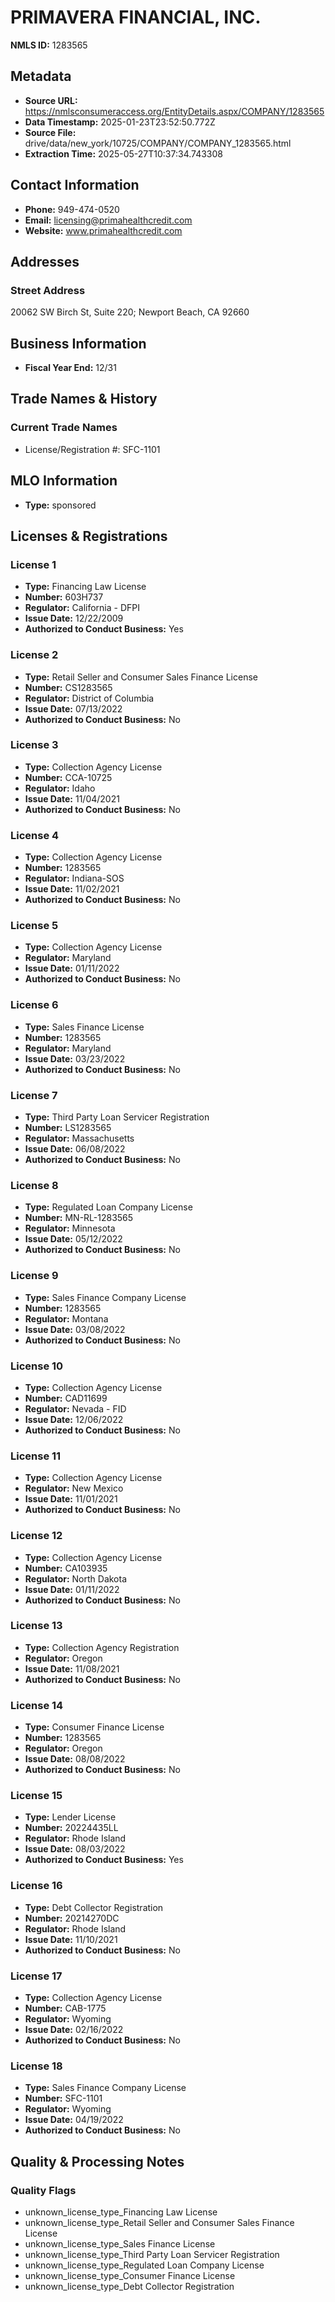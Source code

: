 # PRIMAVERA FINANCIAL, INC.

**NMLS ID:** 1283565

## Metadata
- **Source URL:** https://nmlsconsumeraccess.org/EntityDetails.aspx/COMPANY/1283565
- **Data Timestamp:** 2025-01-23T23:52:50.772Z
- **Source File:** drive/data/new_york/10725/COMPANY/COMPANY_1283565.html
- **Extraction Time:** 2025-05-27T10:37:34.743308

## Contact Information
- **Phone:** 949-474-0520
- **Email:** licensing@primahealthcredit.com
- **Website:** www.primahealthcredit.com

## Addresses
### Street Address
20062 SW Birch St, Suite 220; Newport Beach, CA 92660

## Business Information
- **Fiscal Year End:** 12/31

## Trade Names & History
### Current Trade Names
- License/Registration #: SFC-1101

## MLO Information
- **Type:** sponsored

## Licenses & Registrations

### License 1
- **Type:** Financing Law License
- **Number:** 603H737
- **Regulator:** California - DFPI
- **Issue Date:** 12/22/2009
- **Authorized to Conduct Business:** Yes

### License 2
- **Type:** Retail Seller and Consumer Sales Finance License
- **Number:** CS1283565
- **Regulator:** District of Columbia
- **Issue Date:** 07/13/2022
- **Authorized to Conduct Business:** No

### License 3
- **Type:** Collection Agency License
- **Number:** CCA-10725
- **Regulator:** Idaho
- **Issue Date:** 11/04/2021
- **Authorized to Conduct Business:** No

### License 4
- **Type:** Collection Agency License
- **Number:** 1283565
- **Regulator:** Indiana-SOS
- **Issue Date:** 11/02/2021
- **Authorized to Conduct Business:** No

### License 5
- **Type:** Collection Agency License
- **Regulator:** Maryland
- **Issue Date:** 01/11/2022
- **Authorized to Conduct Business:** No

### License 6
- **Type:** Sales Finance License
- **Number:** 1283565
- **Regulator:** Maryland
- **Issue Date:** 03/23/2022
- **Authorized to Conduct Business:** No

### License 7
- **Type:** Third Party Loan Servicer Registration
- **Number:** LS1283565
- **Regulator:** Massachusetts
- **Issue Date:** 06/08/2022
- **Authorized to Conduct Business:** No

### License 8
- **Type:** Regulated Loan Company License
- **Number:** MN-RL-1283565
- **Regulator:** Minnesota
- **Issue Date:** 05/12/2022
- **Authorized to Conduct Business:** No

### License 9
- **Type:** Sales Finance Company License
- **Number:** 1283565
- **Regulator:** Montana
- **Issue Date:** 03/08/2022
- **Authorized to Conduct Business:** No

### License 10
- **Type:** Collection Agency License
- **Number:** CAD11699
- **Regulator:** Nevada - FID
- **Issue Date:** 12/06/2022
- **Authorized to Conduct Business:** No

### License 11
- **Type:** Collection Agency License
- **Regulator:** New Mexico
- **Issue Date:** 11/01/2021
- **Authorized to Conduct Business:** No

### License 12
- **Type:** Collection Agency License
- **Number:** CA103935
- **Regulator:** North Dakota
- **Issue Date:** 01/11/2022
- **Authorized to Conduct Business:** No

### License 13
- **Type:** Collection Agency Registration
- **Regulator:** Oregon
- **Issue Date:** 11/08/2021
- **Authorized to Conduct Business:** No

### License 14
- **Type:** Consumer Finance License
- **Number:** 1283565
- **Regulator:** Oregon
- **Issue Date:** 08/08/2022
- **Authorized to Conduct Business:** No

### License 15
- **Type:** Lender License
- **Number:** 20224435LL
- **Regulator:** Rhode Island
- **Issue Date:** 08/03/2022
- **Authorized to Conduct Business:** Yes

### License 16
- **Type:** Debt Collector Registration
- **Number:** 20214270DC
- **Regulator:** Rhode Island
- **Issue Date:** 11/10/2021
- **Authorized to Conduct Business:** No

### License 17
- **Type:** Collection Agency License
- **Number:** CAB-1775
- **Regulator:** Wyoming
- **Issue Date:** 02/16/2022
- **Authorized to Conduct Business:** No

### License 18
- **Type:** Sales Finance Company License
- **Number:** SFC-1101
- **Regulator:** Wyoming
- **Issue Date:** 04/19/2022
- **Authorized to Conduct Business:** No

## Quality & Processing Notes
### Quality Flags
- unknown_license_type_Financing Law License
- unknown_license_type_Retail Seller and Consumer Sales Finance License
- unknown_license_type_Sales Finance License
- unknown_license_type_Third Party Loan Servicer Registration
- unknown_license_type_Regulated Loan Company License
- unknown_license_type_Consumer Finance License
- unknown_license_type_Debt Collector Registration
